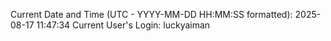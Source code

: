 Current Date and Time (UTC - YYYY-MM-DD HH:MM:SS formatted): 2025-08-17 11:47:34
Current User's Login: luckyaiman
